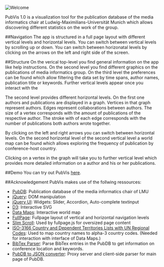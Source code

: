 
![Welcome](https://raw.github.com/katzenfriseur/PubGraph/master/WebContent/img/readme/welcome.PNG)

PubVis 1.0 is a visualization tool for the publication database of the media informatics chair at Ludwig-Maximilians-Universität Munich which allows discovering different statistics on the work of the group. 

##Navigation
The app is structured in a full page layout with different vertical levels and horizontal levels. You can switch between vertical levels by scrolling up or down. You can switch between horizonatal levels by clicking on the arrows on the left and right side of the screen.

##Structure
On the verical top-level you find general information on the app like help instructions. On the second level you find different graphics on the publications of media informatics group. On the third level the preferences can be found which allow filtering the data set by time spans, author names, publication title or keywords. Further vertical levels appear once you interact with the 

The second level provides different horizontal levels. On the first one authors and publications are displayed in a graph. Vertices in that graph represent authors. Edges represent collaborations between authors. The size of a vertex corresponds with the amount of publications of the respective author. The stroke with of each edge corresponds with the number of publications both authors wrote together.

By clicking on the left and right arrows you can switch between horizontal levels. On the second horizontal level of the second vertical level a world map can be found which allows exploring the frequency of publication by conference-host country.

Clicking on a vertex in the graph will take you to further vertical level which provides more detailed information on a author and his or her publications.

##Demo
You can try out PubVis [here](http://botterblaumenstengel.de/pubvis/).

##Acknowledgement
PubVis makes use of the follwing ressources:
- [PubDB](http://www.medien.ifi.lmu.de/cgi-bin/search.pl?all:all:all:all:all): Publication database of the media informatics chair of LMU 
- [jQuery](http://jquery.com/): DOM manipulation
- [jQuery UI](http://jqueryui.com/): Widgets: Slider, Accordion, Auto-complete textinput
- [D3](http://d3js.org/): Interactive SVG
- [Data Maps](http://datamaps.github.io/): Interactive world map
- [FullPage](https://github.com/alvarotrigo/fullPage.js): Fullpage layout of vertical and horizontal navigation levels
- [Slim Scroll](http://rocha.la/jQuery-slimScroll): Used by fullpage.js for oversized page content
- [ISO-3166 Country and Dependent Territories Lists with UN Regional Codes](https://github.com/lukes/ISO-3166-Countries-with-Regional-Codes): Used to map country names to alpha-3 country codes. (Needed for interaction with interface of Data Maps.)
- [BibTex Parser](https://github.com/mikolalysenko/bibtex-parser): Parse BibTex entries in the PubDB to get information on conference location and keywords.
- [PubDB to JSON converter](https://github.com/wilkoer/pubdb_to_json_converter/): Proxy server and client-side parser for main page of PubDB.
